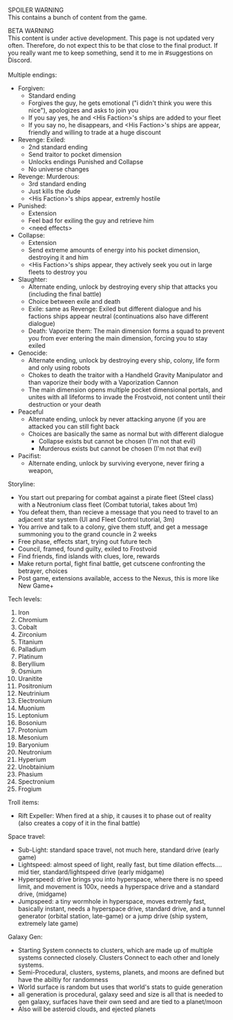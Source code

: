 SPOILER WARNING <br>
This contains a bunch of content from the game.

BETA WARNING <br>
This content is under active development. This page is not updated very often. Therefore, do not expect this to be that close to the final product. If you really want me to keep something, send it to me in #suggestions on Discord. <br><br>
Multiple endings:
-  Forgiven:
    - Standard ending
    - Forgives the guy, he gets emotional ("i didn't think you were this nice"), apologizes and asks to join you
    - If you say yes, he and &lt;His Faction&gt;'s ships are added to your fleet
    - If you say no, he disappears, and &lt;His Faction&gt;'s ships are appear, friendly and willing to trade at a huge discount
-  Revenge: Exiled: 
    - 2nd standard ending
    - Send traitor to pocket dimension
    - Unlocks endings Punished and Collapse
    - No universe changes
-  Revenge: Murderous:
    -  3rd standard ending
    - Just kills the dude
    - &lt;His Faction&gt;'s ships appear, extremly hostile
-  Punished:
    - Extension
    - Feel bad for exiling the guy and retrieve him
    - &lt;need effects&gt;
-  Collapse:
    - Extension
    - Send extreme amounts of energy into his pocket dimension, destroying it and him
    - &lt;His Faction&gt;'s ships appear, they actively seek you out in large fleets to destroy you
- Slaughter:
    - Alternate ending, unlock by destroying every ship that attacks you (including the final battle)
    - Choice between exile and death
     - Exile: same as Revenge: Exiled but different dialogue and his factions ships appear neutral (continuations also have different dialogue)
     - Death: Vaporize them: The main dimension forms a squad to prevent you from ever entering the main dimension, forcing you to stay exiled
-  Genocide:
    - Alternate ending, unlock by destroying every ship, colony, life form and only using robots
    - Chokes to death the traitor with a Handheld Gravity Manipulator and than vaporize their body with a Vaporization Cannon
    - The main dimension opens multiple pocket dimensional portals, and unites with all lifeforms to invade the Frostvoid, not content until their destruction or your death
- Peaceful
  - Alternate ending, unlock by never attacking anyone (if you are attacked you can still fight back
  - Choices are basically the same as normal but with different dialogue
     - Collapse exists but cannot be chosen (I'm not that evil)
     - Murderous exists but cannot be chosen (I'm not that evil)
- Pacifist:
  - Alternate ending, unlock by surviving everyone, never firing a weapon,<br>

Storyline:
- You start out preparing for combat against a pirate fleet (Steel class) with a Neutronium class fleet (Combat tutorial, takes about 1m)
- You defeat them, than recieve a message that you need to travel to an adjacent star system (UI and Fleet Control tutorial, 3m)
- You arrive and talk to a colony, give them stuff, and get a message summoning you to the grand councle in 2 weeks
- Free phase, effects start, trying out future tech
- Council, framed, found guilty, exiled to Frostvoid
- Find friends, find islands with clues, lore, rewards
- Make return portal, fight final battle, get cutscene confronting the betrayer, choices
- Post game, extensions available, access to the Nexus, this is more like New Game+

Tech levels:
1. Iron
 2. Chromium
 3. Cobalt
 4. Zirconium
 5. Titanium
 6. Palladium
 7. Platinum
 8. Beryllium
 9. Osmium
10. Uranitite
11. Positronium
12. Neutrinium
13. Electronium
14. Muonium
15. Leptonium
16. Bosonium
17. Protonium
18. Mesonium
19. Baryonium
20. Neutronium
21. Hyperium
22. Unobtainium
23. Phasium
24. Spectronium
25. Frogium

Troll items:
- Rift Expeller:
     When fired at a ship, it causes it to phase out of reality
     (also creates a copy of it in the final battle)

Space travel:
- Sub-Light: standard space travel, not much here, standard drive (early game)
- Lightspeed: almost speed of light, really fast, but time dilation effects.... mid tier, standard/lightspeed drive (early midgame)
- Hyperspeed: drive brings you into hyperspace, where there is no speed limit, and movement is 100x, needs a hyperspace drive and a standard drive, (midgame)
- Jumpspeed: a tiny wormhole in hyperspace, moves extremly fast, basically instant, needs a hyperspace drive, standard drive, and a tunnel generator (orbital station, late-game) or a jump drive (ship system, extremely late game)

Galaxy Gen:
- Starting System connects to clusters, which are made up of multiple systems connected closely. Clusters Connect to each other and lonely systems.
- Semi-Procedural, clusters, systems, planets, and moons are defined but have the abiltiy for randomness
- World surface is random but uses that world's stats to guide generation
- all generation is procedural, galaxy seed and size is all that is needed to gen galaxy, surfaces have their own seed and are tied to a planet/moon
- Also will be asteroid clouds, and ejected planets
